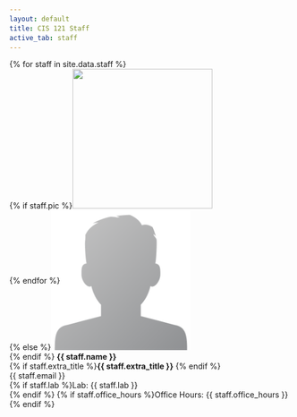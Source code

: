 ```yaml
---
layout: default
title: CIS 121 Staff
active_tab: staff
---
```


<div class="container-fluid">
  <div class="row">
  {% for staff in site.data.staff %}
      <div class="col-lg-4 col-md-6 col-xs-12" style="margin-bottom: 20px; height: 350px;">
        {% if staff.pic %}<img src="assets/img/staff/{{staff.pic}}" class="img-circle" style="height: 100%; width: 100%; max-height: 250px; max-width: 250px"/><br />
        {% else %}<img src="assets/img/staff/profile-pic.png" class="img-circle" style="height: 100%; width: 100%; max-height: 250px; max-width: 250px"/><br />{% endif %}
        <b>{{ staff.name }}</b><br>
        {% if staff.extra_title %}<b>{{ staff.extra_title }}</b>
        {% endif %}
        <br />
        {{ staff.email }}<br>
       	{% if staff.lab %}Lab: {{ staff.lab }}<br />{% endif %}
       	{% if staff.office_hours %}Office Hours: {{ staff.office_hours }}{% endif %}
      </div>
  {% endfor %}
  </div>
</div>



